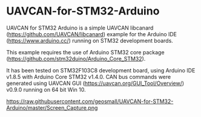 # UAVCAN-for-STM32-Arduino

UAVCAN for STM32 Arduino is a simple UAVCAN libcanard (https://github.com/UAVCAN/libcanard) example for the Arduino IDE (https://www.arduino.cc/) running on STM32 development boards.

This example requires the use of Arduino STM32 core package (https://github.com/stm32duino/Arduino_Core_STM32).

It has been tested on STM32F103C8 development board, using Arduino IDE v1.8.5 with Arduino Core STM32 v1.4.0.  CAN bus commands were generated using UAVCAN GUI (https://uavcan.org/GUI_Tool/Overview/) v0.9.0 running on 64 bit Win 10.

https://raw.githubusercontent.com/geosmall/UAVCAN-for-STM32-Arduino/master/Screen_Capture.png
